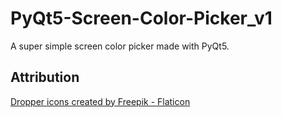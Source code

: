 # PyQt5-Screen-Color-Picker_v1
 A super simple screen color picker made with PyQt5.


## Attribution

<a href="https://www.flaticon.com/free-icons/dropper" title="dropper icons">Dropper icons created by Freepik - Flaticon</a>